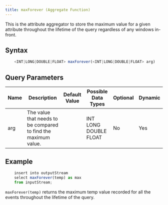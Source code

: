 ```yaml
---
title: maxForever (Aggregate Function)
---
```


This is the attribute aggregator to store the maximum value for a given attribute throughout the lifetime of the query regardless of any windows in-front.

## Syntax

```js
    <INT|LONG|DOUBLE|FLOAT> maxForever(<INT|LONG|DOUBLE|FLOAT> arg)
```

## Query Parameters

| Name | Description                                                    | Default Value | Possible Data Types   | Optional | Dynamic |
|------|----------------------------------------------------------------|---------------|-----------------------|----------|---------|
| arg  | The value that needs to be compared to find the maximum value. |               | INT LONG DOUBLE FLOAT | No       | Yes     |

## Example

```js
    insert into outputStream
    select maxForever(temp) as max
    from inputStream;
```

`maxForever(temp)` returns the maximum temp value recorded for all the events throughout the lifetime of the query.
